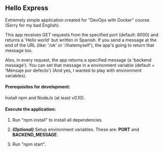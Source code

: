 ## Hello Express

Extremely simple application created for "DevOps with Docker" course. (Sorry for my bad English).

This app receives GET requests from the specified port (default: 8000) and returns a 'Hello world' but written in Spanish. If you send a message at the end of the URL (like: '/ok' or '/ihatemyself'), the app's going to return that message too.

Also, in every request, the app returns a specified message (a 'backend message'). You can set that message in a environment variable (default = 'Mensaje por defecto') (And yes, I wanted to play with environment variables).


#### Prerequisites for development:

Install npm and NodeJs (at least v0.10).


#### Execute the application:

1. Run "npm install" to install all dependencies.

2. ***(Optional)*** Setup environment variables. These are: **PORT** and **BACKEND_MESSAGE**.

3. Run "npm start".


